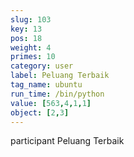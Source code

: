 ```yaml
---
slug: 103
key: 13
pos: 18
weight: 4
primes: 10
category: user
label: Peluang Terbaik
tag_name: ubuntu
run_time: /bin/python
value: [563,4,1,1]
object: [2,3]
---
```

participant Peluang Terbaik
